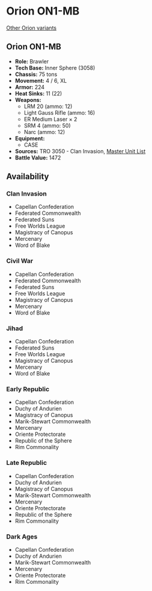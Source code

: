 # Orion ON1-MB

[Other Orion variants](../orion.md)

## Orion ON1-MB
- **Role:** Brawler
- **Tech Base:** Inner Sphere (3058)
- **Chassis:** 75 tons
- **Movement:** 4 / 6, XL
- **Armor:** 224
- **Heat Sinks:** 11 (22)
- **Weapons:**
  - LRM 20 (ammo: 12)
  - Light Gauss Rifle (ammo: 16)
  - ER Medium Laser × 2
  - SRM 4 (ammo: 50)
  - Narc (ammo: 12)
- **Equipment:**
  - CASE
- **Sources:** TRO 3050 - Clan Invasion, [Master Unit List](http://masterunitlist.info/Unit/Details/4757/orion-on1-mb)
- **Battle Value:** 1472

## Availability

### Clan Invasion
- Capellan Confederation
- Federated Commonwealth
- Federated Suns
- Free Worlds League
- Magistracy of Canopus
- Mercenary
- Word of Blake

### Civil War
- Capellan Confederation
- Federated Commonwealth
- Federated Suns
- Free Worlds League
- Magistracy of Canopus
- Mercenary
- Word of Blake

### Jihad
- Capellan Confederation
- Federated Suns
- Free Worlds League
- Magistracy of Canopus
- Mercenary
- Word of Blake

### Early Republic
- Capellan Confederation
- Duchy of Andurien
- Magistracy of Canopus
- Marik-Stewart Commonwealth
- Mercenary
- Oriente Protectorate
- Republic of the Sphere
- Rim Commonality

### Late Republic
- Capellan Confederation
- Duchy of Andurien
- Magistracy of Canopus
- Marik-Stewart Commonwealth
- Mercenary
- Oriente Protectorate
- Republic of the Sphere
- Rim Commonality

### Dark Ages
- Capellan Confederation
- Duchy of Andurien
- Marik-Stewart Commonwealth
- Mercenary
- Oriente Protectorate
- Rim Commonality

